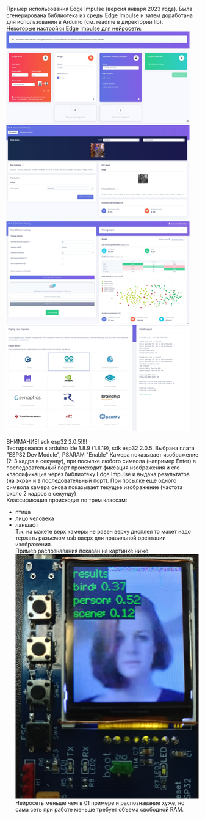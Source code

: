 Пример использования Edge Impulse (версия января 2023 года).
Была сгенерирована библиотека из среды Edge Impulse и затем доработана для использования в Arduino (см. readme в директории lib).<br>
Некоторые настройки Edge Impulse для нейросети:<br>
<img src="https://github.com/pav2000/esp32cam_AI/blob/main/Arduino/EdgeImpulse/04_bird_face/Picture/pic1.jpg" width="480" /> <br>
<img src="https://github.com/pav2000/esp32cam_AI/blob/main/Arduino/EdgeImpulse/04_bird_face/Picture/pic2.jpg" width="480" /> <br>
<img src="https://github.com/pav2000/esp32cam_AI/blob/main/Arduino/EdgeImpulse/04_bird_face/Picture/pic3.jpg" width="480" /> <br>
<img src="https://github.com/pav2000/esp32cam_AI/blob/main/Arduino/EdgeImpulse/04_bird_face/Picture/pic4.jpg" width="480" /> <br>
<br>
ВНИМАНИЕ! sdk esp32 2.0.5!!!!<br>
Тестировался в arduino ide 1.8.9 (1.8.19), sdk esp32 2.0.5. Выбрана плата "ESPЗ2 Dev Module", PSARAM "Enable"
Камера показывает изображение (2-3 кадра в секунду), при посылке любого символа (например Enter) в последовательный порт
происходит фиксация изображения и его классификация через библиотеку Edge Impulse и выдача результатов (на экран и в последовательный порт).
При посылке еще одного символа камера снова показывает текущее изображение (частота около 2 кадров в секунду)<br>
Классификация происходит по трем классам:<br>
- птица <br>
- лицо человека<br>
- ланшафт<br>
Т.к. на макете верх камеры не равен верху дисплея то макет надо тержать разъемом usb вверх для правильной орентации изображения.<br>
Пример распознавания показан на картинке ниже.<br>
<img src="https://github.com/pav2000/esp32cam_AI/blob/main/Arduino/EdgeImpulse/04_bird_face/Picture/pic5.jpg" width="480" /> <br>
Нейросеть меньше чем в 01 примере и распознавание хуже, но сама сеть при работе меньше требует объема свободной RAM.
<br>
<br>
<br>
